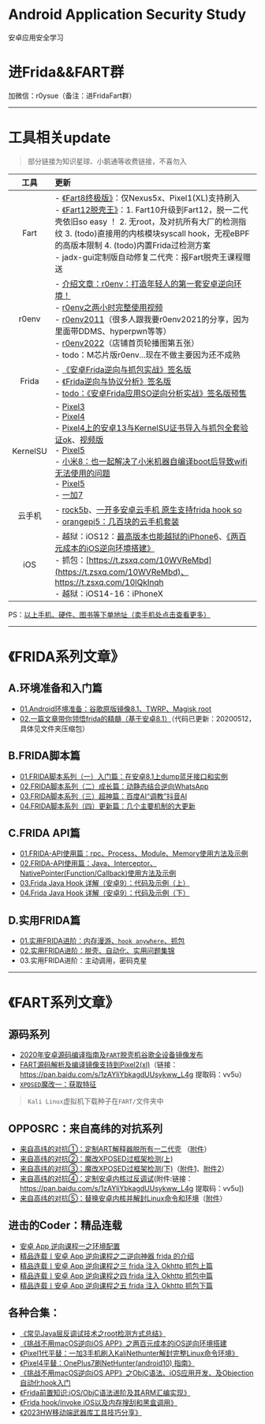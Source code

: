 # Android Application Security Study
安卓应用安全学习


# 进Frida&&FART群

加微信：r0ysue（备注：进FridaFart群）

---

# 工具相关update

> 部分链接为知识星球、小鹅通等收费链接，不喜勿入

|工具|更新|
|:-:|:-|
|Fart|- [《Fart8终极版》](https://aistk.xet.tech/s/1mMFrK)：仅Nexus5x、Pixel1(XL)支持刷入<br/>- [《Fart12脱壳王》](https://alq.xet.tech/s/1hGLBF)：1. Fart10升级到Fart12，脱一二代壳依旧so easy ！ 2. 无root，及对抗所有大厂的检测指纹 3. (todo)直接用的内核模块syscall hook，无视eBPF的高版本限制 4. (todo)内置Frida过检测方案<br/>- jadx-gui定制版自动修复二代壳：报Fart脱壳王课程赠送|
|r0env|- [介绍文章：r0env：打造年轻人的第一套安卓逆向环境！](https://mp.weixin.qq.com/s/gBdcaAx8EInRXPUGeJ5ljQ)<br/>- [r0env之两小时完整使用视频](https://www.bilibili.com/video/BV1qQ4y1R7wW)<br/>- [r0env2011](https://t.zsxq.com/10LsaUoNU)（很多人跟我要r0env2021的分享，因为里面带DDMS、hyperpwn等等）<br/>- [r0env2022](https://appli0n8byd8759.h5.xiaoeknow.com)（店铺首页轮播图第五张）<br/>- todo：M芯片版r0env...现在不做主要因为还不成熟|
|Frida|- [《安卓Frida逆向与抓包实战》签名版](https://aistk.xet.tech/s/3DLQvC)<br/>- [《Frida逆向与协议分析》签名版](https://aistk.xet.tech/s/14e51G)<br/>- [todo：《安卓Frida应用SO逆向分析实战》签名版预售](https://aistk.xet.tech/s/2fdcLP)|
|KernelSU|- [Pixel3](https://t.zsxq.com/10boFCXni)<br/>- [Pixel4](https://t.zsxq.com/10QjuMgHG)<br/>- [Pixel4上的安卓13与KernelSU证书导入与抓包全套验证ok](https://t.zsxq.com/10OHT2S48)、[视频版](https://www.bilibili.com/video/BV1M8411Z7rC)<br/>- [Pixel5](https://t.zsxq.com/10V5Ah2yK)<br/>- [小米8：也一起解决了小米机器自编译boot后导致wifi无法使用的问题](https://t.zsxq.com/10Tjnbwz7)<br/>- [Pixel5](https://t.zsxq.com/10V5Ah2yK)<br/>- [一加7](https://t.zsxq.com/101F2paxn)|
|云手机|- [rock5b](https://t.zsxq.com/10BP2JODa)、[一开多安卓云手机 原生支持frida hook so](https://www.bilibili.com/video/BV1XY4y1m7NZ)<br/>- [orangepi5：几百块的云手机套装](https://t.zsxq.com/107aZE2fL)|
|iOS|- 越狱：iOS12：[最高版本也能越狱的iPhone6](https://t.zsxq.com/10bB9dEvt)、[《两百元成本的iOS逆向环境搭建》](https://t.zsxq.com/10v9zKkvv)<br/>- 抓包：[https://t.zsxq.com/10WVReMbd](https://t.zsxq.com/10WVReMbd)、https://t.zsxq.com/10lQkInqh<br/>- 越狱：iOS14-16：iPhoneX|

PS：[以上手机、硬件、图书等下单地址（卖手机处点击查看更多）](https://appli0n8byd8759.h5.xiaoeknow.com)


---

# 《FRIDA系列文章》

## A.环境准备和入门篇

- [01.Android环境准备：谷歌原版镜像8.1、TWRP、Magisk root](FRIDA/A01/README.md)
- [02.一篇文章带你领悟frida的精髓（基于安卓8.1）](FRIDA/A02/README.md)（代码已更新：20200512，具体见文件夹压缩包）

## B.FRIDA脚本篇

- [01.FRIDA脚本系列（一）入门篇：在安卓8.1上dump蓝牙接口和实例](FRIDA/B01/README.md)
- [02.FRIDA脚本系列（二）成长篇：动静态结合逆向WhatsApp](FRIDA/B02/README.md)
- [03.FRIDA脚本系列（三）超神篇：百度AI“调教”抖音AI](FRIDA/B03/README.md)
- [04.FRIDA脚本系列（四）更新篇：几个主要机制的大更新](FRIDA/B04/README.md)

## C.FRIDA API篇

- [01.FRIDA-API使用篇：rpc、Process、Module、Memory使用方法及示例](https://www.anquanke.com/post/id/195215)
- [02.FRIDA-API使用篇：Java、Interceptor、NativePointer(Function/Callback)使用方法及示例](https://www.anquanke.com/post/id/195869)
- [03.Frida Java Hook 详解（安卓9）：代码及示例（上）](https://mp.weixin.qq.com/s/2BdX-rtAu8WZuzY3pK94NQ)
- [04.Frida Java Hook 详解（安卓9）：代码及示例（下）](https://mp.weixin.qq.com/s/heK_r0zXo_6_RoA37yPtGQ)

## D.实用FRIDA篇

- [01.实用FRIDA进阶：内存漫游、`hook anywhere`、抓包](https://www.anquanke.com/post/id/197657)
- [02.实用FRIDA进阶：脱壳、自动化、实用问题集锦](https://www.anquanke.com/post/id/197670)
- 03.实用FRIDA进阶：主动调用，密码克星

---

# 《FART系列文章》

## 源码系列

- [2020年安卓源码编译指南及`FART`脱壳机谷歌全设备镜像发布](https://www.anquanke.com/post/id/199898)
- [FART源码解析及编译镜像支持到Pixel2(xl)](https://www.anquanke.com/post/id/201896)（链接：https://pan.baidu.com/s/1zAYliYbkagdUUsykww_L4g 提取码：vv5u）
- [`XPOSED`魔改一：获取特征](FART/xposed1.md)

> `Kali Linux`虚拟机下载种子在`FART/`文件夹中

## OPPOSRC：来自高纬的对抗系列

- [来自高纬的对抗①：定制ART解释器脱所有一二代壳](https://mp.weixin.qq.com/s/3tjY_03aLeluwXZGgl3ftw)  （[附件](FART/H1/attachment)）
- [来自高纬的对抗②：魔改XPOSED过框架检测(上)](https://mp.weixin.qq.com/s/c97zoTxRrEeYLvD8YwIUVQ)
- [来自高纬的对抗③：魔改XPOSED过框架检测(下)](https://mp.weixin.qq.com/s/YAMCrQSi0LFJGNIwB9qHDA)（[附件1](https://t.zsxq.com/eQR3fMf)、[附件2](https://t.zsxq.com/BqFAIEu)）
- [来自高纬的对抗④：定制安卓内核过反调试](https://mp.weixin.qq.com/s/CC40CwUS6jwNTc_by1zPlA)(附件:链接：https://pan.baidu.com/s/1zAYliYbkagdUUsykww_L4g 提取码：vv5u])
- [来自高纬的对抗⑤：替换安卓内核并解封Linux命令和环境](https://mp.weixin.qq.com/s/PIiGZKW6oQnOAwlCqvcU0g)（[附件](https://t.zsxq.com/jqNZrrr)）

## 进击的Coder：精品连载

- [安卓 App 逆向课程一之环境配置](https://mp.weixin.qq.com/s/YyDP_Lfk7kxOZf7F5SViLw)
- [精品连载丨安卓 App 逆向课程之二逆向神器 frida 的介绍](https://mp.weixin.qq.com/s/5LpaRY1O9br1ZnRNA-gH6Q)
- [精品连载丨安卓 App 逆向课程之三 frida 注入 Okhttp 抓包上篇](https://mp.weixin.qq.com/s/F_UGRoAsfDW4SAa7cXMKrg)
- [精品连载丨安卓 App 逆向课程之四 frida 注入 Okhttp 抓包中篇](https://mp.weixin.qq.com/s/PICqN6K_LFGHkjyiXkPzUw)
- [精品连载丨安卓 App 逆向课程之五 frida 注入 Okhttp 抓包下篇](https://mp.weixin.qq.com/s/SBEKXSO6LrFYsO5pOtfxJA)

##  各种合集：

- [《常见Java层反调试技术之root检测方式总结》](Student/001)
- [《挑战不用macOS逆向iOS APP》之两百元成本的iOS逆向环境搭建](Student/002)
- [《Pixel1代平替：一加3手机刷入KaliNethunter解封完整Linux命令环境》](Student/003)
- [《Pixel4平替：OnePlus7刷NetHunter(android10) 指南》](Student/004)
- [《挑战不用macOS逆向iOS APP》之ObjC语法、iOS应用开发、及Objection自动化hook入门](Student/005)
- [《Frida前置知识:iOS/ObjC语法进阶及其ARM汇编实现》](Student/006)
- [《Frida hook/invoke iOS以及内存搜刮和黑盒调用》](Student/007)
- [《2023HW移动端武器库工具技巧分享》](Student/008)